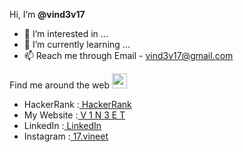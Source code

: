 Hi, I’m <b>@vind3v17</b>
- 👀 I’m interested in ...
- 🌱 I’m currently learning ...
- 📫 Reach me through Email - vind3v17@gmail.com

Find me around the web <img src="https://github.com/iamshubhamg/iamshubhamg/blob/master/Assests/Earth.gif" width="24px"> 
- HackerRank :<a href="https://www.hackerrank.com/iamshubhamg"> HackerRank</a>
- My Website :<a href="https://vind3v17.github.io"> V 1 N 3 E T</a> 
- LinkedIn   :<a href="https://www.linkedin.com/in//"> LinkedIn</a> 
- Instagram  :<a href="https://www.instagram.com/17.vineet"> 17.vineet</a> 


<!---
vind3v17/vind3v17 is a ✨ special ✨ repository because its `README.md` (this file) appears on your GitHub profile.
You can click the Preview link to take a look at your changes.
--->
